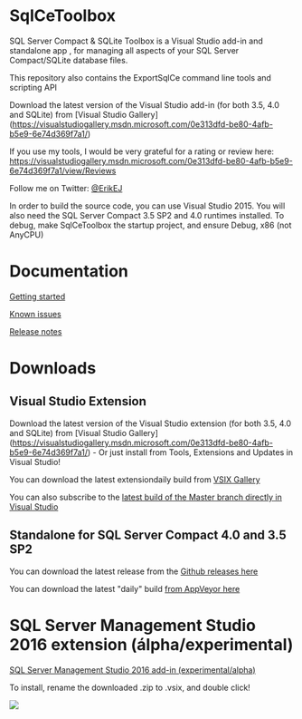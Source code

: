 # SqlCeToolbox
SQL Server Compact & SQLite Toolbox is a Visual Studio add-in and standalone app , for managing all aspects of your SQL Server Compact/SQLite database files.

This repository also contains the ExportSqlCe command line tools and scripting API

Download the latest version of the Visual Studio add-in (for both 3.5, 4.0 and SQLite) from  [Visual Studio Gallery]
(https://visualstudiogallery.msdn.microsoft.com/0e313dfd-be80-4afb-b5e9-6e74d369f7a1/)

If you use my tools, I would be very grateful for a rating or review here:  https://visualstudiogallery.msdn.microsoft.com/0e313dfd-be80-4afb-b5e9-6e74d369f7a1/view/Reviews

Follow me on Twitter: [@ErikEJ](http://twitter.com/ErikEJ)

In order to build the source code, you can use Visual Studio 2015. You will also need the SQL Server Compact 3.5 SP2 and 4.0 runtimes installed. To debug, make SqlCeToolbox the startup project, and ensure Debug, x86 (not AnyCPU)
# Documentation

[Getting started](https://github.com/ErikEJ/SqlCeToolbox/wiki)

[Known issues](https://github.com/ErikEJ/SqlCeToolbox/wiki/Known-issues)

[Release notes](https://github.com/ErikEJ/SqlCeToolbox/wiki/Release-notes)

# Downloads

## Visual Studio Extension
Download the latest version of the Visual Studio extension (for both 3.5, 4.0 and SQLite) from  [Visual Studio Gallery]
(https://visualstudiogallery.msdn.microsoft.com/0e313dfd-be80-4afb-b5e9-6e74d369f7a1/) - Or just install from Tools, Extensions and Updates in Visual Studio!

You can download the latest extensiondaily build from [VSIX Gallery](http://vsixgallery.com/extensions/41521019-e4c7-480c-8ea8-fc4a2c6f50aa/extension.vsix)

You can also subscribe to the [latest build of the Master branch directly in Visual Studio](https://github.com/ErikEJ/SqlCeToolbox/wiki/Subscribing-to-latest-%22daily%22-build)

## Standalone for SQL Server Compact 4.0 and 3.5 SP2 

You can download the latest release from the [Github releases here](https://github.com/ErikEJ/SqlCeToolbox/releases)

You can download the latest "daily" build [from AppVeyor here](https://ci.appveyor.com/api/projects/ErikEJ/sqlcetoolbox/artifacts/SqlCe40Toolbox.zip?branch=master)

# SQL Server Management Studio 2016 extension (álpha/experimental) 

[SQL Server Management Studio 2016 add-in (experimental/alpha)](https://ci.appveyor.com/api/projects/ErikEJ/sqlcetoolbox/artifacts/SSMSToolbox.vsix?branch=master) 

To install, rename the downloaded .zip to .vsix, and double click!

![](https://github.com/ErikEJ/SqlCeToolbox/blob/master/img/toolbox1.png)


